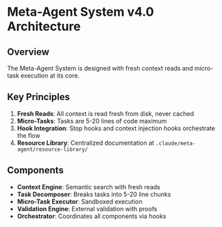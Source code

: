 # Meta-Agent System v4.0 Architecture

## Overview
The Meta-Agent System is designed with fresh context reads and micro-task execution at its core.

## Key Principles
1. **Fresh Reads**: All context is read fresh from disk, never cached
2. **Micro-Tasks**: Tasks are 5-20 lines of code maximum
3. **Hook Integration**: Stop hooks and context injection hooks orchestrate the flow
4. **Resource Library**: Centralized documentation at `.claude/meta-agent/resource-library/`

## Components
- **Context Engine**: Semantic search with fresh reads
- **Task Decomposer**: Breaks tasks into 5-20 line chunks
- **Micro-Task Executor**: Sandboxed execution
- **Validation Engine**: External validation with proofs
- **Orchestrator**: Coordinates all components via hooks
